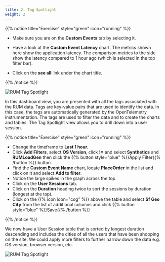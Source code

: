 ```yaml
---
title: 2. Tag Spotlight
weight: 2
---
```


{{% notice title="Exercise" style="green" icon="running" %}}

* Make sure you are on the **Custom Events** tab by selecting it.
* Have a look at the **Custom Event Latency** chart. The metrics shown here show the application latency. The comparison metrics to the side show the latency compared to 1 hour ago (which is selected in the top filter bar).  

* Click on the **see all** link under the chart title.

{{% /notice %}}

![RUM Tag Spotlight](../images/rum-tag-spotlight.png)

In this dashboard view, you are presented with all the tags associated with the RUM data. Tags are key-value pairs that are used to identify the data. In this case, the tags are automatically generated by the OpenTelemetry instrumentation. The tags are used to filter the data and to create the charts and tables. The Tag Spotlight view allows you to drill down into a user session.

{{% notice title="Exercise" style="green" icon="running" %}}

* Change the timeframe to **Last 1 hour**.
* Click **Add Filters**, select **OS Version**, click **!=** and select **Synthetics** and **RUMLoadGen** then click the {{% button style="blue" %}}Apply Filter{{% /button %}} button.
* Find the **Custom Event Name** chart, locate **PlaceOrder** in the list and click on it and select **Add to filter**.
* Notice the large spikes in the graph across the top.
* Click on the **User Sessions** tab.
* Click on the **Duration** heading twice to sort the sessions by duration (longest at the top).
* Click on the {{% icon icon="cog" %}} above the table and select **Sf Geo City** from the list of additional columns and click {{% button style="blue" %}}Save{{% /button %}}

{{% /notice %}}

We now have a User Session table that is sorted by longest duration descending and includes the cities of all the users that have been shopping on the site. We could apply more filters to further narrow down the data e.g. OS version, browser version, etc.

![RUM Tag Spotlight](../images/rum-user-sessions.png)

